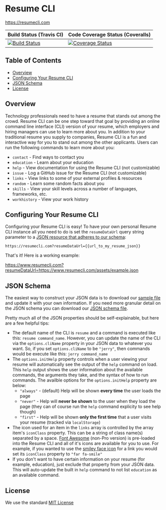 # Resume CLI

https://resumecli.com

| Build Status (Travis CI) | Code Coverage Status (Coveralls) |
|--------------------|----------------------|
| [![Build Status](https://app.travis-ci.com/cknightdevelopment/resume-cli.svg?branch=master)](https://app.travis-ci.com/cknightdevelopment/resume-cli) | [![Coverage Status](https://coveralls.io/repos/github/cknightdevelopment/resume-cli/badge.svg?branch=master)](https://coveralls.io/github/cknightdevelopment/resume-cli?branch=master) |

## Table of Contents

* [Overview](#overview)
* [Configuring Your Resume CLI](#configuring)
* [JSON Schema](#schema)
* [License](#license)

## <a id="overview"></a> Overview

Technology professionals need to have a resume that stands out among the crowd. Resume CLI can be one step toward that goal by providing an online command line interface (CLI) version of your resume, which employers and hiring managers can use to learn more about you. In addition to your traditional resume you supply to companies, Resume CLI is a fun and interactive way for you to stand out among the other applicants. Users can run the following commands to learn more about you:

- `contact` - Find ways to contact you
- `education` - Learn about your education
- `help` - View documentation for using the Resume CLI (not customizable)
- `issue` - Log a GitHub issue for the Resume CLI (not customizable)
- `links` - View links to some of your external profiles & resources
- `random` - Learn some random facts about you
- `skills` - View your skill levels across a number of languages, frameworks, etc.
- `workhistory` - View your work history

## <a id="configuring"></a> Configuring Your Resume CLI

Configuring your Resume CLI is easy! To have your own personal Resume CLI instance all you need to do is set the `resumeDataUrl` query string parameter to a [JSON resource that adheres to our schema](#schema):

`https://resumecli.com?resumeDataUrl={{url_to_my_resume_json}}`

That's it! Here is a working example: 

https://www.resumecli.com?resumeDataUrl=https://www.resumecli.com/assets/example.json

## <a id="schema"></a> JSON Schema

The easiest way to construct your JSON data is to download our [sample file](https://github.com/cknightdevelopment/resume-cli/blob/master/src/assets/example.json) and update it with your own information. If you need more granular detail on the JSON schema you can download our [JSON schema file](https://github.com/cknightdevelopment/resume-cli/blob/master/resume-data-schema.json).

Pretty much all of the JSON properties should be self-explainable, but here are a few helpful tips:

- The default name of the CLI is `resume` and a command is executed like this: `resume command_name`. However, you can update the name of the CLI via the `options.cliName` property in your JSON data to whatever you want. So, if you set `options.cliName` to be `"jerry"`, then commands would be execute like this: `jerry command_name`
- The `options.initHelp` property controls when a user viewing your resume will automatically see the output of the `help` command on load. This `help` output shows the user information about the available commands, the arguments they take, and the syntax of how to run commands. The availble options for the `options.initHelp` property are below:
  - `"always"` - (default) Help will be shown **every time** the user loads the page
  - `"never"` - Help will **never be shown** to the user when they load the page (they can of course run the `help` command explicity to see help though)
  - `"first"` - Help will be shown **only the first time** that a user visits your resume (tracked via `localStorage`)
- The icon used for an item in the `links` array is controlled by the array item's `iconClass` property. This can be a string of class name(s) separated by a space. [Font Awesome](https://fontawesome.com/) (non-Pro version) is pre-loaded into the Resume CLI and all of it's icons are available for you to use. For example, if you wanted to use the [smiley face icon](https://fontawesome.com/icons/smile?style=regular) for a link you would set its `iconClass` property to  `"far fa-smile"`
- If you don't want to have certain information on your resume (for example, education), just exclude that property from your JSON data. This will auto-update the built in `help` command to not list `education` as an available command.

## <a id="license"></a> License

We use the standard [MIT License](https://github.com/cknightdevelopment/ng-form-rules/blob/master/LICENSE)
